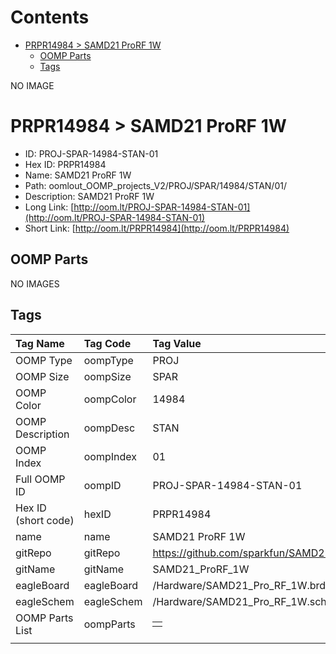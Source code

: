 



Contents
========

* [PRPR14984 > SAMD21 ProRF 1W](#prpr14984--samd21-prorf-1w)
	* [OOMP Parts](#oomp-parts)
	* [Tags](#tags)
  
NO IMAGE  
# PRPR14984 > SAMD21 ProRF 1W

- ID: PROJ-SPAR-14984-STAN-01
- Hex ID: PRPR14984
- Name: SAMD21 ProRF 1W
- Path: oomlout_OOMP_projects_V2/PROJ/SPAR/14984/STAN/01/
- Description: SAMD21 ProRF 1W
- Long Link: [http://oom.lt/PROJ-SPAR-14984-STAN-01](http://oom.lt/PROJ-SPAR-14984-STAN-01)
- Short Link: [http://oom.lt/PRPR14984](http://oom.lt/PRPR14984)

## OOMP Parts
  
NO IMAGES  
## Tags
  

|Tag Name|Tag Code|Tag Value|
| :--- | :--- | :--- |
|OOMP Type|oompType|PROJ|
|OOMP Size|oompSize|SPAR|
|OOMP Color|oompColor|14984|
|OOMP Description|oompDesc|STAN|
|OOMP Index|oompIndex|01|
|Full OOMP ID|oompID|PROJ-SPAR-14984-STAN-01|
|Hex ID (short code)|hexID|PRPR14984|
|name|name|SAMD21 ProRF 1W|
|gitRepo|gitRepo|https://github.com/sparkfun/SAMD21_ProRF_1W|
|gitName|gitName|SAMD21_ProRF_1W|
|eagleBoard|eagleBoard|/Hardware/SAMD21_Pro_RF_1W.brd|
|eagleSchem|eagleSchem|/Hardware/SAMD21_Pro_RF_1W.sch|
|OOMP Parts List|oompParts|<table><tr><td></td></tr></table>|
||||
